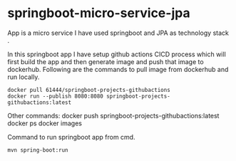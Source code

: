 # springboot-micro-service-jpa
App is a micro service I have used springboot and JPA as technology stack . 
	
In this springboot app I have setup github actions CICD process which will first build the app and then generate image and push that image to dockerhub.
Following are the commands to pull image from dockerhub and run locally. 

	
	docker pull 61444/springboot-projects-githubactions
	docker run --publish 8080:8080 springboot-projects-githubactions:latest
 
Other commands:
        docker push springboot-projects-githubactions:latest
	docker ps
	docker images

 Command to run springboot app from cmd.
 
	mvn spring-boot:run
